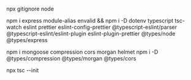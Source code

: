 npx gitignore node

npm i express module-alias envalid && npm i -D dotenv typescript tsc-watch eslint prettier eslint-config-prettier @typescript-eslint/parser @typescript-eslint/eslint-plugin eslint-plugin-prettier @types/node @types/express

npm i mongoose compression cors morgan helmet
npm i -D @types/compression @types/morgan @types/cors

npx tsc --init
